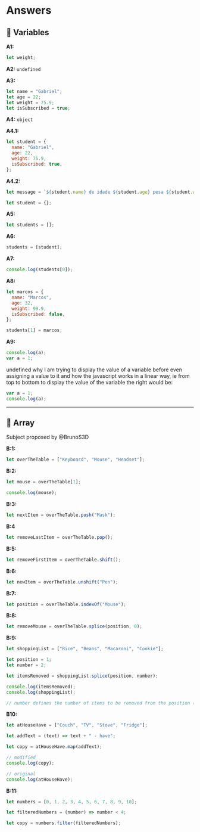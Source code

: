 # Answers

## 🧱 Variables

**A1:**

```js
let weight;
```

**A2:** `undefined`

**A3:**

```js
let name = "Gabriel";
let age = 22;
let weight = 75.9;
let isSubscribed = true;
```

**A4:** `object`

**A4.1:**

```js
let student = {
  name: "Gabriel",
  age: 22,
  weight: 75.9,
  isSubscribed: true,
};
```

**A4.2:**

```js
let message = `${student.name} de idade ${student.age} pesa ${student.weight} kg`;
```

```js
let student = {};
```

**A5:**

```js
let students = [];
```

**A6:**

```js
students = [student];
```

**A7:**

```js
console.log(students[0]);
```

**A8:**

```js
let marcos = {
  name: "Marcos",
  age: 32,
  weight: 99.9,
  isSubscribed: false,
};
```

```js
students[1] = marcos;
```

**A9:**

```js
console.log(a);
var a = 1;
```

undefined why I am trying to display the value of a variable before even assigning a value to it and how the javascript works in a linear way, ie from top to bottom to display the value of the variable the right would be:

```js
var a = 1;
console.log(a);
```

---

## 📑 Array

Subject proposed by @BrunoS3D

**B:1:**

```js
let overTheTable = ["Keyboard", "Mouse", "Headset"];
```

**B:2:**

```js
let mouse = overTheTable[1];

console.log(mouse);
```

**B:3:**

```js
let nextItem = overTheTable.push("Mask");
```

**B:4**

```js
let removeLastItem = overTheTable.pop();
```

**B:5:**

```js
let removeFirstItem = overTheTable.shift();
```

**B:6:**

```js
let newItem = overTheTable.unshift("Pen");
```

**B:7:**

```js
let position = overTheTable.indexOf("Mouse");
```

**B:8:**

```js
let removeMouse = overTheTable.splice(position, 0);
```

**B:9:**

```js
let shoppingList = ["Rice", "Beans", "Macaroni", "Cookie"];

let position = 1;
let number = 2;

let itemsRemoved = shoppingList.splice(position, number);

console.log(itemsRemoved);
console.log(shoppingList);

// number defines the number of items to be removed from the position (position variable) towards the end of the array
```

**B10:**

```js
let atHouseHave = ["Couch", "TV", "Stove", "Fridge"];

let addText = (text) => text + " - have";

let copy = atHouseHave.map(addText);

// modified
console.log(copy);

// original
console.log(atHouseHave);
```

**B:11:**

```js
let numbers = [0, 1, 2, 3, 4, 5, 6, 7, 8, 9, 10];

let filteredNumbers = (number) => number < 4;

let copy = numbers.filter(filteredNumbers);
```
